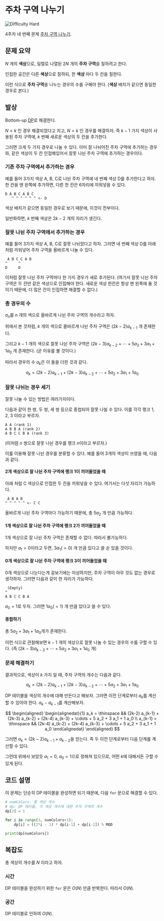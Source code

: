 # 주차 구역 나누기

![Difficulty Hard](https://img.shields.io/badge/Difficulty-Hard-red)

4주차 네 번째 문제 [주차 구역 나누기][problem].

[problem]: https://edu.goorm.io/learn/lecture/33428/%EC%95%8C%EA%B3%A0%EB%A6%AC%EC%A6%98-%EB%A8%BC%EB%8D%B0%EC%9D%B4-%EC%B1%8C%EB%A6%B0%EC%A7%80-%EC%8B%9C%EC%A6%8C1/lesson/1679181/4%EC%A3%BC%EC%B0%A8-%EB%AC%B8%EC%A0%9C-4-%EC%A3%BC%EC%B0%A8-%EA%B5%AC%EC%97%AD-%EB%82%98%EB%88%84%EA%B8%B0



## 문제 요약

$N$ 개의 **색상**으로, 일렬로 나열된 $2N$ 개의 **주차 구역**을 칠하려고 한다.

인접한 공간은 다른 **색상**으로 칠하되, 한 **색상** 마다 두 칸을 칠한다.

이런 식으로 **주차 구역**을 나누는 경우의 수를 구해야 한다. (**색상** 배치가 같으면 동일한 경우로 본다.)



## 발상

Bottom-up [DP][dp]로 해결한다.

[dp]: https://en.wikipedia.org/wiki/Dynamic_programming

$N < k$ 인 경우 해결되었다고 치고, $N = k$ 인 경우를 해결하자.
즉 $k-1$ 가지 색상이 사용된 주차 구역에, $k$ 번째 새로운 색상의 두 칸을 추가한다.

그러면 크게 두 가지 경우로 나눌 수 있다.
이미 잘 나뉘어진 주차 구역에 추가하는 경우와, 같은 색상이 두 칸 인접해있어서 잘못 나뉜 주차 구역에 추가하는 경우이다.



### 기존 주차 구역에서 추가하는 경우

예를 들어 3가지 색상 A, B, C로 나뉜 주차 구역에 네 번째 색상 D를 추가한다고 하자.
한 칸을 맨 왼쪽에 추가하면, 다른 한 칸은 6자리에 끼워넣을 수 있다.

```
D A B C A B C
   ^ ^ ^ ^ ^ ^ <- D
```

색상 배치가 같으면 동일한 경우로 보기 때문에, 이것이 전부이다.

일반화하면, $k$ 번째 색상은 $2k-2$ 개의 자리가 생긴다.



### 잘못 나뉜 주차 구역에서 추가하는 경우

예를 들어 3가지 색상 A, B, C로 잘못 나뉘었다고 하자.
그러면 네 번째 색상 D를 아래처럼 끼워넣어 주차 구역을 올바르게 나눌 수 있다.

```
 A B C C A B
^     ^
D     D
```

이처럼 잘못 나뉜 주차 구역마다 한 가지 경우가 새로 추가된다.
(여기서 잘못 나뉜 주차 구역은 두 칸만 같은 색상으로 인접해야 한다. 새로운 색상 한칸은 항상 맨 왼쪽에 둘 것이기 때문에, 더 많은 칸이 인접하면 해결할 수 없다.)



### 총 경우의 수

$a_n$를 $n$ 개의 색으로 올바르게 나뉜 주차 구역의 개수라고 하자.

위에서 본 것처럼, $k$ 개의 색으로 올바르게 나뉜 주차 구역은 $(2k-2) a_{k-1}$ 개 존재한다.

그리고 $k-1$ 개의 색으로 잘못 나뉜 주차 구역은 $(2k-3) a_{k-2} + \cdots + 5 a_2 + 3 a_1 + 1 a_0$ 개 존재한다. (곧 이유를 볼 것이다.)

따라서 경우의 수 $a_k$은 이 둘을 더한 것과 같다.

$$
a_k = (2k-2) a_{k-1} + (2k-3) a_{k-2} + \cdots + 5 a_2 + 3 a_1 + 1 a_0
$$



### 잘못 나뉘는 경우 세기

잘못 나눌 수 있는 방법은 여러가지이다.

다음과 같이 한 쌍, 두 쌍, 세 쌍 등으로 중첩되어 잘못 나뉠 수 있다. 이를 각각 랭크 1, 2, 3 이라고 부르자.

```
A A (rank 1)
A B B A (rank 2)
A B C C B A (rank 3)
```

(이처럼 $n$ 쌍으로 잘못 나뉜 경우를 랭크 $n$이라고 부르자.)

이를 이용해 잘못 나뉜 경우를 분류할 수 있다.
예를 들어 3개의 색상이 쓰였을 때, 다음과 같다.

#### 2개 색상으로 잘 나뉜 주차 구역에 랭크 1이 끼어들었을 때

아래 처럼 C 색상으로 인접한 두 칸을 끼워넣을 수 있다.
여기서는 다섯 자리가 가능하다.

```
 A B A B
^ ^ ^ ^ ^ <- C C
```

올바르게 나뉜 주차 구역마다 가능하기 때문에, 총 $5 a_2$ 개 만큼 가능하다.

#### 1개 색상으로 잘 나뉜 주차 구역에 랭크 2가 끼어들었을 때

1개 색상으로 잘 나뉜 주차 구역은 존재할 수 없다.
따라서 불가능하다.

하지만 $a_1 = 0$이라고 두면, $3 a_1 (=0)$ 개 만큼 있다고 쓸 순 있을 것이다.

#### 0개 색상으로 잘 나뉜 주차 구역에 랭크 3이 끼어들었을 때

0개 색상으로 나눈다는게 겉보기에는 이상하지만, 주차 구역이 아무 것도 없는 경우로 생각하자.
그러면 다음과 같이 한 자리가 가능하다.

```
 (Empty)
^
A B C C B A
```

$a_0 = 1$로 두자. 그러면 $1 a_0 (=1)$ 개 만큼 있다고 쓸 수 있다.

#### 종합하기

총 $5 a_2 + 3 a_1 + 1 a_0$개가 존재한다.

이런 식으로 관찰해보면 $k-1$ 개의 색상으로 잘못 나눌 수 있는 경우의 수를 구할 수 있다.
(즉 $(2k-3) a_{k-2} + \cdots + 5 a_2 + 3 a_1 + 1 a_0$ 개)



### 문제 해결하기

결과적으로, 색상이 $k$ 가지 일 때, 주차 구역의 개수는 다음과 같다.

$$
a_k = (2k-2) a_{k-1} + (2k-3) a_{k-2} + \cdots + 5 a_2 + 3 a_1 + 1 a_0
$$

DP 테이블을 색상의 개수에 대해 만든다고 해보자.
그러면 이전 단계로부터 $a_k$를 계산할 수 있어야 한다.
$a_k - a_{k-1}$를 계산해보자.

$$
\begin{aligned}
  \begin{alignedat}{1}
    a_k = \thinspace && (2k-2) a_{k-1} + (2k-3) a_{k-2} + (2k-4) a_{k-3} + \cdots + 5 a_2 + 3 a_1 + 1 a_0 \\
    a_{k-1} = \thinspace && (2k-4) a_{k-2} + (2k-4) a_{k-3} + \cdots + 5 a_2 + 3 a_1 + 1 a_0
  \end{alignedat}
\end{aligned}
$$

그러면 $a_k = (2k-2) a_{k-1} + a_{k-2}$을 얻는다.
즉 두 이전 단계로부터 다음 단계를 계산할 수 있다.

그런데 위에서 보았듯 $a_1 = 0$, $a_0 = 1$으로 정해져 있으므로, 어떤 $k$에 대해서든 구할 수 있게 된다.



## 코드 설명

이 문제는 단순히 DP 테이블을 완성하면 되기 때문에, 다음 `for` 문으로 해결할 수 있다.

```python
# numColors: 총 색상 개수
# dp: DP 테이블, 각 색상 개수에 대한 주차 구역의 개수
dp[2] = 1

for i in range(3, numColors+1):
    dp[i] = ((2*i - 1) * dp[i-1] + dp[i-2]) % MOD

print(dp[numColors])
```



## 복잡도

총 색상의 개수를 $N$ 이라고 하자.



### 시간

DP 테이블을 완성하기 위한 `for` 문은 $O(N)$ 만큼 반복한다.
따라서 $O(N)$.



### 공간

DP 테이블로 인하여 $O(N)$.
